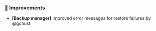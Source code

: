 ### 🚀 Improvements

- **[Backup manager]** Improved error messages for restore failures by @gchust

